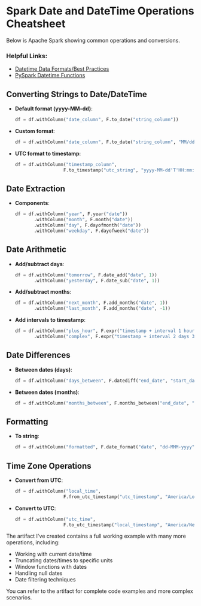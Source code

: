 # Spark Date and DateTime Operations Cheatsheet

Below is Apache Spark showing common operations and conversions.

### Helpful Links:
- [Datetime Data Formats/Best Practices](https://github.com/ajlinhard/byte-size-docs/blob/main/General_Code_Concepts/Data-Using-Date-Times.md)
- [PySpark Datetime Functions](https://sparkbyexamples.com/pyspark/pyspark-sql-date-and-timestamp-functions/)

## Converting Strings to Date/DateTime

- **Default format (yyyy-MM-dd)**:
  ```python
  df = df.withColumn("date_column", F.to_date("string_column"))
  ```

- **Custom format**:
  ```python
  df = df.withColumn("date_column", F.to_date("string_column", "MM/dd/yyyy"))
  ```

- **UTC format to timestamp**:
  ```python
  df = df.withColumn("timestamp_column", 
                    F.to_timestamp("utc_string", "yyyy-MM-dd'T'HH:mm:ss.SSS'Z'"))
  ```

## Date Extraction

- **Components**: 
  ```python
  df = df.withColumn("year", F.year("date"))
         .withColumn("month", F.month("date"))
         .withColumn("day", F.dayofmonth("date"))
         .withColumn("weekday", F.dayofweek("date"))
  ```

## Date Arithmetic

- **Add/subtract days**:
  ```python
  df = df.withColumn("tomorrow", F.date_add("date", 1))
         .withColumn("yesterday", F.date_sub("date", 1))
  ```

- **Add/subtract months**:
  ```python
  df = df.withColumn("next_month", F.add_months("date", 1))
         .withColumn("last_month", F.add_months("date", -1))
  ```

- **Add intervals to timestamp**:
  ```python
  df = df.withColumn("plus_hour", F.expr("timestamp + interval 1 hour"))
         .withColumn("complex", F.expr("timestamp + interval 2 days 3 hours"))
  ```

## Date Differences

- **Between dates (days)**:
  ```python
  df = df.withColumn("days_between", F.datediff("end_date", "start_date"))
  ```

- **Between dates (months)**:
  ```python
  df = df.withColumn("months_between", F.months_between("end_date", "start_date"))
  ```

## Formatting

- **To string**:
  ```python
  df = df.withColumn("formatted", F.date_format("date", "dd-MMM-yyyy"))
  ```

## Time Zone Operations

- **Convert from UTC**:
  ```python
  df = df.withColumn("local_time", 
                    F.from_utc_timestamp("utc_timestamp", "America/Los_Angeles"))
  ```

- **Convert to UTC**:
  ```python
  df = df.withColumn("utc_time", 
                    F.to_utc_timestamp("local_timestamp", "America/New_York"))
  ```

The artifact I've created contains a full working example with many more operations, including:
- Working with current date/time
- Truncating dates/times to specific units
- Window functions with dates
- Handling null dates
- Date filtering techniques

You can refer to the artifact for complete code examples and more complex scenarios.
